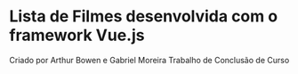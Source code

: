 # Lista de Filmes desenvolvida com o framework Vue.js

Criado por Arthur Bowen e Gabriel Moreira
Trabalho de Conclusão de Curso
